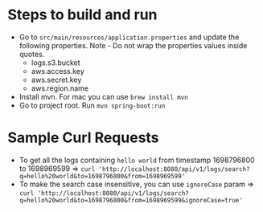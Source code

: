 # Steps to build and run
- Go to `src/main/resources/application.properties` and update the following properties. Note - Do not wrap the properties values inside quotes.
  - logs.s3.bucket
  - aws.access.key
  - aws.secret.key
  - aws.region.name
- Install mvn. For mac you can use `brew install mvn`
- Go to project root. Run `mvn spring-boot:run`

# Sample Curl Requests
- To get all the logs containing `hello world` from timestamp 1698796800 to 1698969599
  => `curl 'http://localhost:8080/api/v1/logs/search?q=hello%20world&to=1698796800&from=1698969599'`
- To make the search case insensitive, you can use `ignoreCase` param =>
`curl 'http://localhost:8080/api/v1/logs/search?q=hello%20world&to=1698796800&from=1698969599&ignoreCase=true'`
